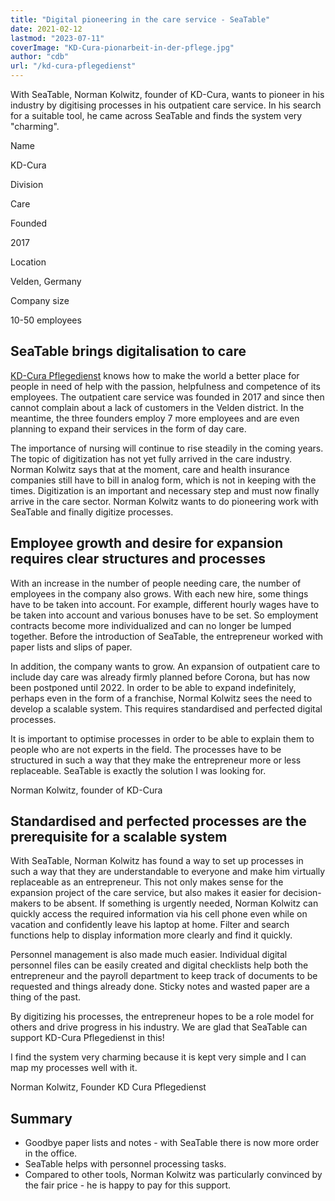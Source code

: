 ```yaml
---
title: "Digital pioneering in the care service - SeaTable"
date: 2021-02-12
lastmod: "2023-07-11"
coverImage: "KD-Cura-pionarbeit-in-der-pflege.jpg"
author: "cdb"
url: "/kd-cura-pflegedienst"
---
```


With SeaTable, Norman Kolwitz, founder of KD-Cura, wants to pioneer in his industry by digitising processes in his outpatient care service. In his search for a suitable tool, he came across SeaTable and finds the system very "charming".

Name

KD-Cura

Division

Care

Founded

2017

Location

Velden, Germany

Company size

10-50 employees

## SeaTable brings digitalisation to care

[KD-Cura Pflegedienst](https://www.kd-cura.de) knows how to make the world a better place for people in need of help with the passion, helpfulness and competence of its employees. The outpatient care service was founded in 2017 and since then cannot complain about a lack of customers in the Velden district. In the meantime, the three founders employ 7 more employees and are even planning to expand their services in the form of day care.

The importance of nursing will continue to rise steadily in the coming years. The topic of digitization has not yet fully arrived in the care industry. Norman Kolwitz says that at the moment, care and health insurance companies still have to bill in analog form, which is not in keeping with the times. Digitization is an important and necessary step and must now finally arrive in the care sector. Norman Kolwitz wants to do pioneering work with SeaTable and finally digitize processes.

## Employee growth and desire for expansion requires clear structures and processes

With an increase in the number of people needing care, the number of employees in the company also grows. With each new hire, some things have to be taken into account. For example, different hourly wages have to be taken into account and various bonuses have to be set. So employment contracts become more individualized and can no longer be lumped together. Before the introduction of SeaTable, the entrepreneur worked with paper lists and slips of paper.

In addition, the company wants to grow. An expansion of outpatient care to include day care was already firmly planned before Corona, but has now been postponed until 2022. In order to be able to expand indefinitely, perhaps even in the form of a franchise, Normal Kolwitz sees the need to develop a scalable system. This requires standardised and perfected digital processes.

It is important to optimise processes in order to be able to explain them to people who are not experts in the field. The processes have to be structured in such a way that they make the entrepreneur more or less replaceable. SeaTable is exactly the solution I was looking for.

Norman Kolwitz, founder of KD-Cura

## Standardised and perfected processes are the prerequisite for a scalable system

With SeaTable, Norman Kolwitz has found a way to set up processes in such a way that they are understandable to everyone and make him virtually replaceable as an entrepreneur. This not only makes sense for the expansion project of the care service, but also makes it easier for decision-makers to be absent. If something is urgently needed, Norman Kolwitz can quickly access the required information via his cell phone even while on vacation and confidently leave his laptop at home. Filter and search functions help to display information more clearly and find it quickly.

Personnel management is also made much easier. Individual digital personnel files can be easily created and digital checklists help both the entrepreneur and the payroll department to keep track of documents to be requested and things already done. Sticky notes and wasted paper are a thing of the past.

By digitizing his processes, the entrepreneur hopes to be a role model for others and drive progress in his industry. We are glad that SeaTable can support KD-Cura Pflegedienst in this!

I find the system very charming because it is kept very simple and I can map my processes well with it.

Norman Kolwitz, Founder KD Cura Pflegedienst

## Summary

- Goodbye paper lists and notes - with SeaTable there is now more order in the office.
- SeaTable helps with personnel processing tasks.
- Compared to other tools, Norman Kolwitz was particularly convinced by the fair price - he is happy to pay for this support.
